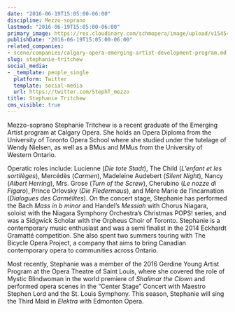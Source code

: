 ```yaml
---
date: "2016-06-19T15:05:00-06:00"
discipline: Mezzo-soprano
lastmod: "2016-06-19T15:05:00-06:00"
primary_image: https://res.cloudinary.com/schmopera/image/upload/v1545409169/media/webhook-uploads/1466370230235/2016-06-20--Tritchew-Headshot-1.jpg.jpg
publishDate: "2016-06-19T15:05:00-06:00"
related_companies:
- scene/companies/calgary-opera-emerging-artist-development-program.md
slug: stephanie-tritchew
social_media:
- _template: people_single
  platform: Twitter
  template: social-media
  url: https://twitter.com/StephT_mezzo
title: Stephanie Tritchew
cms_visible: true
---
```


Mezzo-soprano Stephanie Tritchew is a recent graduate of the Emerging Artist program at Calgary Opera. She holds an Opera Diploma from the University of Toronto Opera School where she studied under the tutelage of Wendy Nielsen, as well as a BMus and MMus from the University of Western Ontario. 

Operatic roles include: Lucienne (*Die tote Stadt*), The Child (*L’enfant et les sortilèges*), Mercédès (*Carmen*), Madeleine Audebert (*Silent Night*), Nancy (*Albert Herring*), Mrs. Grose (*Turn of the Screw*), Cherubino (*Le nozze di Figaro*), Prince Orlovsky (*Die Fledermaus*), and Mère Marie de l’incarnation (*Dialogues des Carmélites*). On the concert stage, Stephanie has performed the Bach *Mass in b minor* and Handel’s *Messiah* with Chorus Niagara, soloist with the Niagara Symphony Orchestra’s Christmas POPS! series, and was a Sidgwick Scholar with the Orpheus Choir of Toronto. Stephanie is a contemporary music enthusiast and was a semi finalist in the 2014 Eckhardt Gramatté competition. She also spent two summers touring with The Bicycle Opera Project, a company that aims to bring Canadian contemporary opera to communities across Ontario. 

Most recently, Stephanie was a member of the 2016 Gerdine Young Artist Program at the Opera Theatre of Saint Louis, where she covered the role of Mystic Blindwoman in the world premiere of *Shalimar the Clown* and performed opera scenes in the “Center Stage” Concert with Maestro Stephen Lord and the St. Louis Symphony. This season, Stephanie will sing the Third Maid in *Elektra* with Edmonton Opera. 
